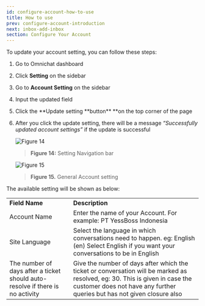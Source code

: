 ```yaml
---
id: configure-account-how-to-use
title: How to use
prev: configure-account-introduction
next: inbox-add-inbox
section: Configure Your Account
---
```


To update your account setting, you can follow these steps:

1. Go to Omnichat dashboard
2. Click **Setting** on the sidebar
3. Go to **Account Setting** on the sidebar
4. Input the updated field
5. Click the **Update setting **button\*\* \*\*on the top corner of the page
6. After you click the update setting, there will be a message _“Successfully updated account settings”_ if the update is successful

    ![Figure 14](/assets/images/products/kata-omnichat/image14.webp)

    > **Figure 14:** Setting Navigation bar

    ![Figure 15](/assets/images/products/kata-omnichat/image15.webp)

    > **Figure 15.** General Account setting

The available setting will be shown as below:

<table>
  <tr>
   <td><strong>Field Name</strong>
   </td>
   <td><strong>Description</strong>
   </td>
  </tr>
  <tr>
   <td>Account Name
   </td>
   <td>Enter the name of your Account. For example: PT YessBoss Indonesia
   </td>
  </tr>
  <tr>
   <td>Site Language
   </td>
   <td>Select the language in which conversations need to happen. eg: English (en) Select English if you want your conversations to be in English
   </td>
  </tr>
  <tr>
   <td>The number of days after a ticket should auto-resolve if there is no activity
   </td>
   <td>Give the number of days after which the ticket or conversation will be marked as resolved, eg: 30. This is given in case the customer does not have any further queries but has not given closure also
   </td>
  </tr>
</table>
